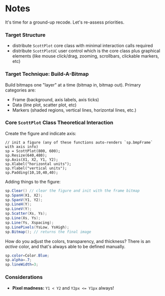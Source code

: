 # Notes

It's time for a ground-up recode. Let's re-assess priorities.

### Target Structure
* distribute `ScottPlot` core class with minimal interaction calls required
* distribute `ScottPlotUC` user control which is the core class plus graphical elements (like mouse click/drag, zooming, scrollbars, clickable markers, etc)

### Target Technique: Build-A-Bitmap
Build bitmaps one "layer" at a time (bitmap in, bitmap out). Primary categories are:
* Frame (background, axis labels, axis ticks)
* Data (line plot, scatter plot, etc)
* Markers (shaded regions, vertical lines, horizontal lines, etc.)
  
### Core `ScottPlot` Class Theoretical Interaction

Create the figure and indicate axis:

```
// init a figure (any of these functions auto-renders `sp.bmpFrame` with axis info)
sp = ScottPlot(800, 600);
sp.Resize(640,480);
sp.Axis(X1, X2, Y1, Y2);
sp.Xlabel("horizontal units");
sp.Ylabel("vertical units");
sp.Padding(10,10,40,40);
```

Adding things to the figure:

```c#
sp.Clear() // clear the figure and init with the frame bitmap
sp.SpanH(X1, X2);
sp.SpanV(Y1, Y2);
sp.LineH(Y);
sp.LineV(Y);
sp.Scatter(Xs, Ys);
sp.Line(Xs, Ys);
sp.Line(Ys, Xspacing);
sp.LinePixels(YsLow, YsHigh);
sp.Bitmap(); // returns the final image
```

How do you adjust the colors, transparency, and thickness? There is an _active_ color, and that's always able to be defined manually.
```C#
sp.color=Color.Blue;
sp.alpha=.7;
sp.lineWidth=3;
```

### Considerations
* **Pixel madness:** `Y1 < Y2` and `Y2px <= Y1px` always!